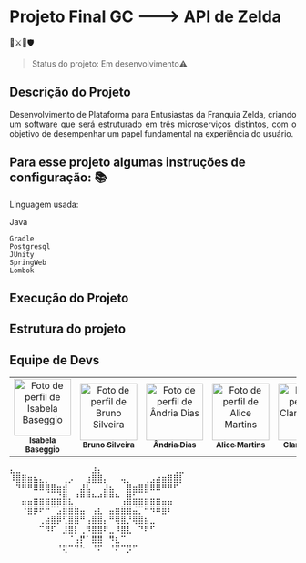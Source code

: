 # Projeto Final GC ---> API de Zelda </h1> 🧝⚔️🏹🛡️

>Status do projeto: Em desenvolvimento:warning:

## Descrição do Projeto
<p align="justify"> Desenvolvimento de Plataforma para Entusiastas da Franquia Zelda, criando um software que será estruturado em três microserviços distintos, com o objetivo de desempenhar um papel fundamental na experiência do usuário. </p>

## Para esse projeto algumas instruções de configuração: :books:
Linguagem usada:
<p> Java </p>

```
Gradle
Postgresql
JUnity
SpringWeb
Lombok
```
## Execução do Projeto

## Estrutura do projeto

## Equipe de Devs

<table>
  <tr>
    <td align="center">
      <a href="#">
       <img src="https://github.com/IsabelaBaseggio.png" width="100px;" alt="Foto de perfil de Isabela Baseggio"/<br>
        <sub>
          <b>Isabela Baseggio</b>
        </sub>
      </a>
    </td>
    <td align="center">
      <a href="#">
        <img src="https://github.com/bruno-ssilveira.png" width="100px;" alt="Foto de perfil de Bruno Silveira"/><br>
        <sub>
          <b>Bruno Silveira</b>
        </sub>
      </a>
    </td>
    <td align="center">
      <a href="#">
        <img src="https://github.com/andria-gif.png" width="100px;" alt="Foto de perfil de Ândria Dias"/><br>
        <sub>
          <b>Ândria Dias</b>
        </sub>
      </a>
    </td>
    <td align="center">
      <a href="#">
        <img src="https://github.com/bunnydetails.png" width="100px;" alt="Foto de perfil de Alice Martins"/><br>
        <sub>
          <b>Alice Martins</b>
        </sub>
      </a>
    </td>
    <td align="center">
      <a href="#">
        <img src="https://github.com/Clarke2302.png" width="100px;" alt="Foto de perfil de Clarke Brasil"/><br>
        <sub>
          <b>Clarke Brasil</b>
        </sub>
      </a>
    </td>
  </tr>
</table>


⢦⣤⣀⠀⠀⠀⠀⠀⠀⠀⠀⠀⠀⠀⣼⣆⠀⠀⠀⠀⠀⠀⠀⠀⠀⠀⠀⣀⣠⡤
⠘⣿⣿⣿⣷⣦⣄⣀⠀⢠⠔⠀⢀⡼⠿⠿⢆⠀⠀⠲⣄⠀⣀⣠⣴⣾⣿⣿⣿⠇
⠀⠈⠉⠉⠛⠛⠻⠿⢿⣿⠀⢀⣾⣷⡀⢀⣾⣷⡀⠀⣿⡿⠿⠿⠛⠛⠉⠉⠁⠀
⠀⠀⣤⣤⣶⣶⣶⣶⣶⣿⣆⠈⠉⠉⠉⠉⠉⠉⠉⢠⣿⣶⣶⣶⣶⣶⣤⣤⠀⠀
⠀⠀⠘⣿⡿⠟⠛⠉⣡⣿⣿⣷⣤⠀⢠⣆⠀⣤⣶⣿⣿⣬⡉⠛⠻⠿⣿⠇⠀⠀
⠀⠀⠀⠀⠀⢀⣴⣿⡿⢋⣿⣿⠛⢠⣿⣿⡄⠛⢿⣿⡘⢿⣿⣦⣀⠀⠀⠀⠀⠀
⠀⠀⠀⠀⠀⠉⠻⠏⠀⣸⣿⡇⢀⠻⣿⣿⠟⣀⠸⣿⣇⠀⠙⠟⠋⠀⠀⠀⠀⠀
⠀⠀⠀⠀⠀⠀⠀⠀⠀⠀⠈⢠⡟⠁⣿⣿⠀⠻⣆⠉⠀⠀⠀⠀⠀⠀⠀⠀⠀⠀
⠀⠀⠀⠀⠀⠀⠀⠀⠘⢟⠉⠙⠓⠀⠘⠏⠀⠘⠟⠉⡻⠋⠀⠀⠀⠀⠀⠀⠀⠀

